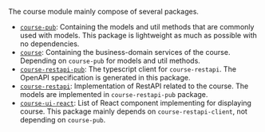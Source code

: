 The course module mainly compose of several packages.
- [`course-pub`](./course.md): Containing the models and util methods that are commonly used with models. This package is lightweight as much as possible with no dependencies.
- [`course`](./course.md): Containing the business-domain services of the course. Depending on `course-pub` for models and util methods.
- [`course-restapi-pub`](./courseRestAPI.md): The typescript client for `course-restapi`. The OpenAPI specification is generated in this package.
- [`course-restapi`](./courseRestAPI.md): Implementation of RestAPI related to the course. The models are implemented in `course-restapi-pub` package.
- [`course-ui-react`](./courseReact/index.md): List of React component implementing for displaying course. This package mainly depends on `course-restapi-client`, not depending on `course-pub`.
